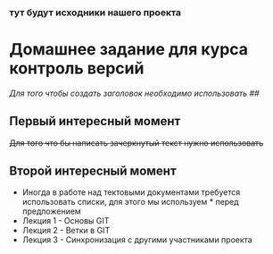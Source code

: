 ### тут будут исходники нашего проекта

# Домашнее задание для курса контроль версий

*Для того чтобы создать заголовок необходимо использовать ##*

## Первый интересный момент

~~Для того что бы написать зачеркнутый текст нужно использовать~~

## Второй интересный момент 

* Иногда в работе над тектовыми документами требуется использовать списки, для этого мы используем * перед предложением 
* Лекция 1 - Основы GIT
* Лекция 2 - Ветки в GIT
* Лекция 3 - Синхронизация с другими участниками проекта


